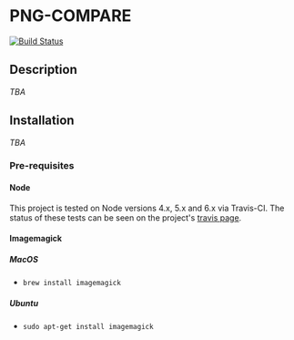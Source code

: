 # PNG-COMPARE

[![Build Status](https://travis-ci.org/maxcbc/png-compare.svg?branch=master)](https://travis-ci.org/maxcbc/png-compare)

## Description

*TBA*

## Installation

*TBA*

<!--To add this to your project run:-->
<!--`npm i png-compare`-->

### Pre-requisites

#### Node
This project is tested on Node versions 4.x, 5.x and 6.x via Travis-CI. The status of these tests can be seen on the project's [travis page](https://travis-ci.org/maxcbc/png-compare).


#### Imagemagick

##### MacOS
- `brew install imagemagick`

##### Ubuntu 
- `sudo apt-get install imagemagick`